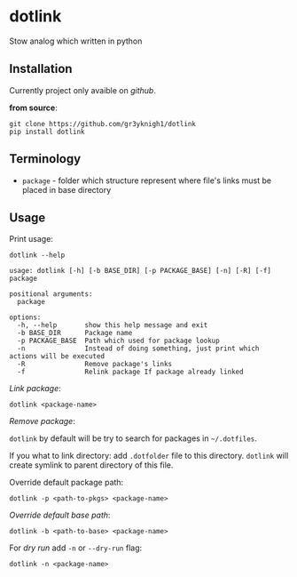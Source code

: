 # dotlink

Stow analog which written in python

## Installation

Currently project only avaible on *github*.

**from source**:

```shell
git clone https://github.com/gr3yknigh1/dotlink
pip install dotlink
```

## Terminology

- `package` - folder which structure represent where file's links must be placed in base directory

## Usage

Print usage:

```shell
dotlink --help

usage: dotlink [-h] [-b BASE_DIR] [-p PACKAGE_BASE] [-n] [-R] [-f] package

positional arguments:
  package

options:
  -h, --help       show this help message and exit
  -b BASE_DIR      Package name
  -p PACKAGE_BASE  Path which used for package lookup
  -n               Instead of doing something, just print which actions will be executed
  -R               Remove package's links
  -f               Relink package If package already linked
```

*Link package*:

```shell
dotlink <package-name>
```

*Remove package*:

`dotlink` by default will be try to search for packages in `~/.dotfiles`.

If you what to link directory: add `.dotfolder` file to this directory. `dotlink` will create symlink to parent directory of this file.

Override default package path:

```
dotlink -p <path-to-pkgs> <package-name>
```

*Override default base path*:

```shell
dotlink -b <path-to-base> <package-name>
```

For *dry run* add `-n` or `--dry-run` flag:

```
dotlink -n <package-name>
```

